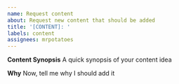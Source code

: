 ```yaml
---
name: Request content
about: Request new content that should be added
title: '[CONTENT]: '
labels: content
assignees: mrpotatoes
---
```


**Content Synopsis**
A quick synopsis of your content idea

**Why**
Now, tell me why I should add it

